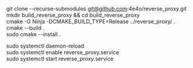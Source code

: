 git clone --recurse-submodules git@github.com:4e4o/reverse_proxy.git  
mkdir build_reverse_proxy && cd build_reverse_proxy  
cmake -G Ninja -DCMAKE_BUILD_TYPE=Release ../reverse_proxy/ .  
cmake --build .  
sudo cmake --install .  

sudo systemctl daemon-reload  
sudo systemctl enable reverse_proxy.service  
sudo systemctl start reverse_proxy.service  
